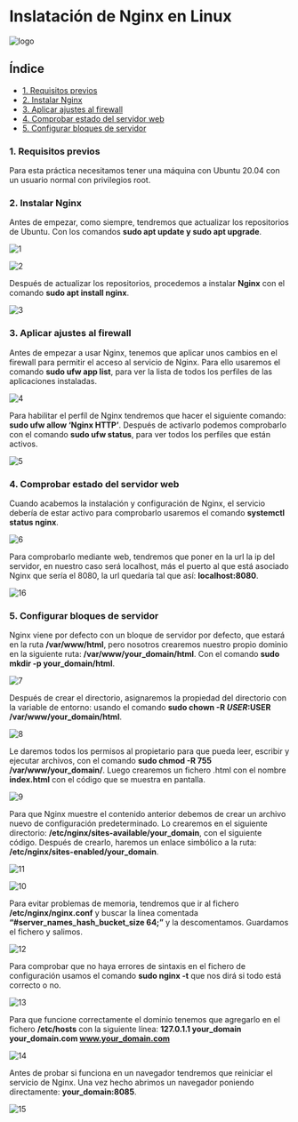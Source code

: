 # Inslatación de Nginx en Linux

![logo](https://github.com/Regnierd/Nginx/blob/main/InstalacionNginx/img/logo.png)

## Índice

- <a href="#1">1. Requisitos previos</a>
- <a href="#2">2. Instalar Nginx</a>
- <a href="#3">3. Aplicar ajustes al firewall</a>
- <a href="#4">4. Comprobar estado del servidor web</a>
- <a href="#5">5. Configurar bloques de servidor</a>

<a name="1"></a>

### 1. Requisitos previos
Para esta práctica necesitamos tener una máquina con Ubuntu 20.04 con un usuario normal con privilegios root.

<a name="2"></a>

### 2. Instalar Nginx
Antes de empezar, como siempre, tendremos que actualizar los repositorios de Ubuntu. Con los comandos <b>sudo apt update y sudo apt upgrade</b>.

![1](https://github.com/Regnierd/Nginx/blob/main/InstalacionNginx/img/1.png)

![2](https://github.com/Regnierd/Nginx/blob/main/InstalacionNginx/img/2.png)

Después de actualizar los repositorios, procedemos a instalar <b>Nginx</b> con el comando <b>sudo apt install nginx</b>.

![3](https://github.com/Regnierd/Nginx/blob/main/InstalacionNginx/img/3.PNG)

<a name="3"></a>

### 3. Aplicar ajustes al firewall
Antes de empezar a usar Nginx, tenemos que aplicar unos cambios en el firewall para permitir el acceso al servicio de Nginx. Para ello usaremos el comando <b>sudo ufw app list</b>, para ver la lista de todos los perfiles de las aplicaciones instaladas.

![4](https://github.com/Regnierd/Nginx/blob/main/InstalacionNginx/img/4.PNG)

Para habilitar el perfíl de Nginx tendremos que hacer el siguiente comando: <b>sudo ufw allow ‘Nginx HTTP’</b>. Después de activarlo podemos comprobarlo con el comando <b>sudo ufw status</b>, para ver todos los perfiles que están activos.

![5](https://github.com/Regnierd/Nginx/blob/main/InstalacionNginx/img/5.PNG)

<a name="4"></a>

### 4. Comprobar estado del servidor web
Cuando acabemos la instalación y configuración de Nginx, el servicio debería de estar activo para comprobarlo usaremos el comando <b>systemctl status nginx</b>.

![6](https://github.com/Regnierd/Nginx/blob/main/InstalacionNginx/img/6.PNG)

Para comprobarlo mediante web, tendremos que poner en la url la ip del servidor, en nuestro caso será localhost, más el puerto al que está asociado Nginx que sería el 8080, la url quedaría tal que así: <b>localhost:8080</b>.

![16](https://github.com/Regnierd/Nginx/blob/main/InstalacionNginx/img/16.png)

<a name="5"></a>

### 5. Configurar bloques de servidor
Nginx viene por defecto con un bloque de servidor por defecto, que estará en la ruta <b>/var/www/html</b>, pero nosotros crearemos nuestro propio dominio en la siguiente ruta: <b>/var/www/your_domain/html</b>. Con el comando <b>sudo mkdir -p your_domain/html</b>.

![7](https://github.com/Regnierd/Nginx/blob/main/InstalacionNginx/img/7.PNG)

Después de crear el directorio, asignaremos la propiedad del directorio con la variable de entorno: usando el comando <b>sudo chown -R $USER:$USER /var/www/your_domain/html</b>.

![8](https://github.com/Regnierd/Nginx/blob/main/InstalacionNginx/img/8.PNG)

Le daremos todos los permisos al propietario para que pueda leer, escribir y ejecutar archivos, con el comando <b>sudo chmod -R 755 /var/www/your_domain/</b>. Luego crearemos un fichero .html con el nombre <b>index.html</b> con el código que se muestra en pantalla.

![9](https://github.com/Regnierd/Nginx/blob/main/InstalacionNginx/img/9.PNG)

Para que Nginx muestre el contenido anterior debemos de crear un archivo nuevo de configuración predeterminado. Lo crearemos en el siguiente directorio: <b>/etc/nginx/sites-available/your_domain</b>, con el siguiente código. Después de crearlo, haremos un enlace simbólico a la ruta: <b>/etc/nginx/sites-enabled/your_domain</b>.

![11](https://github.com/Regnierd/Nginx/blob/main/InstalacionNginx/img/11.PNG)

![10](https://github.com/Regnierd/Nginx/blob/main/InstalacionNginx/img/10.png)

Para evitar problemas de memoria, tendremos que ir al fichero <b>/etc/nginx/nginx.conf</b> y buscar la línea comentada <b>“#server_names_hash_bucket_size 64;”</b> y la descomentamos. Guardamos el fichero y salimos.

![12](https://github.com/Regnierd/Nginx/blob/main/InstalacionNginx/img/12.PNG)

Para comprobar que no haya errores de sintaxis en el fichero de configuración usamos el comando <b>sudo nginx -t</b> que nos dirá si todo está correcto o no.

![13](https://github.com/Regnierd/Nginx/blob/main/InstalacionNginx/img/13.PNG)

Para que funcione correctamente el dominio tenemos que agregarlo en el fichero <b>/etc/hosts</b> con la siguiente línea:
<b>127.0.1.1        your_domain your_domain.com www.your_domain.com</b>

![14](https://github.com/Regnierd/Nginx/blob/main/InstalacionNginx/img/14.png)

Antes de probar si funciona en un navegador tendremos que reiniciar el servicio de Nginx. Una vez hecho abrimos un navegador poniendo directamente: <b>your_domain:8085</b>.

![15](https://github.com/Regnierd/Nginx/blob/main/InstalacionNginx/img/15.png)